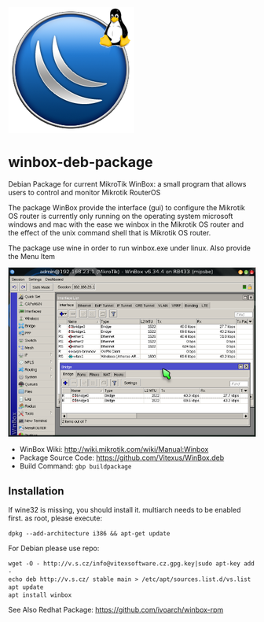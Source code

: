 ![Project Logo](https://raw.githubusercontent.com/Vitexus/WinBox.deb/master/project-logo.png)
# winbox-deb-package

Debian Package for current MikroTik WinBox: a small program that allows users to control and monitor Mikrotik RouterOS

The package WinBox provide the interface (gui) to configure the Mikrotik OS router is  currently only running on the operating system
microsoft windows and mac with the ease we winbox in the Mikrotik OS router and the effect of the unix command shell that is Mikrotik OS
router.

The package use wine in order to run winbox.exe under linux.
Also provide the Menu Item 

![Screenshot](https://raw.githubusercontent.com/Vitexus/WinBox.deb/master/winbox3.4-deb.png "Screenshot")


 * WinBox Wiki: http://wiki.mikrotik.com/wiki/Manual:Winbox
 * Package Source Code: https://github.com/Vitexus/WinBox.deb
 * Build Command: `gbp buildpackage`


Installation
------------

If wine32 is missing, you should install it.
multiarch needs to be enabled first.  as root, please
execute:

    dpkg --add-architecture i386 && apt-get update


For Debian please use repo:

    wget -O - http://v.s.cz/info@vitexsoftware.cz.gpg.key|sudo apt-key add -
    echo deb http://v.s.cz/ stable main > /etc/apt/sources.list.d/vs.list
    apt update
    apt install winbox



See Also Redhat Package: https://github.com/ivoarch/winbox-rpm 
